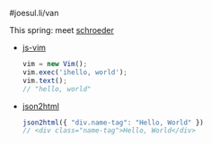 #joesul.li/van
<link rel='stylesheet' href='/van/style.css'>

This spring: meet [schroeder](/van/schroeder)

- [js-vim](https://github.com/itsjoesullivan/js-vim)

    ```javascript
    vim = new Vim();
    vim.exec('ihello, world');
    vim.text();
    // "hello, world"
    ```

- [json2html](https://github.com/addthis/json2html)

    ```javascript
    json2html({ "div.name-tag": "Hello, World" })
    // <div class="name-tag">Hello, World</div>
    ```
